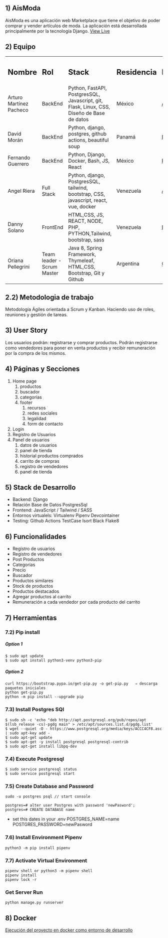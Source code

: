 ## 1) AisModa

AisModa es una aplicación web Marketplace que tiene el objetivo de poder comprar y vender artículos de moda. La aplicación está desarrollada principalmente por la tecnología Django.
[View Live](https://django-ecommerce-v1.herokuapp.com/)

## 2) Equipo

<table>
<tr>
<td align="left" ><h2>Nombre</td>
<td align="left" ><h2>Rol</td>
<td align="left" ><h2>Stack</td>
<td align="left" ><h2>Residencia</td>
<td align="left" ><h2>LinkedIn</td>
<td align="left" ><h2>GitHub</td>
</tr>
<!-- Arturo -->
<tr>
<td align="left" >Arturo Martínez Pacheco</td>
<td align="left" >BackEnd</td>
<td align="left" >Python, FastAPI, PostgresSQL, Javascript, git, Flask, Linux, CSS, Diseño de Base de datos</td>
<td align="left" >México</td>
<td align="left" ><a href="https://www.linkedin.com/in/arturo-mart%C3%ADnez-pacheco-273456155/">Arturo</a> </td>
<td align="left" ><a href="https://github.com/Arturomtz8">Arturomtz8</a> </td>
</tr>
<!-- David -->
<tr>
<td align="left" >David Morán</td>
<td align="left" >BackEnd</td>
<td align="left" >Python, django, postgres, github actions, beautiful soup </td>
<td align="left" >Panamá</td>
<td align="left" ><a href="https://www.linkedin.com/in/david-mor%C3%A1n-005163195">David</a> </td>
<td align="left" ><a href="https://github.com/davidmr27">davidmr27</a> </td>
</tr>
<!-- Fernando -->
<tr>
<td align="left" >Fernando Guerrero</td>
<td align="left" >BackEnd</td>
<td align="left" >Python, Django, Docker, Bash, JS, React</td>
<td align="left" >México</td>
<td align="left" ><a href="https://www.linkedin.com/in/fernando-guerrero1/">Fernando</a> </td>
<td align="left" ><a href="https://github.com/devrrior">devrrior</a> </td>
</tr>
<!-- Angel -->
<tr>
<td align="left" >Angel Riera</td>
<td align="left" >Full Stack</td>
<td align="left" >Python, django, PostgresSQL, tailwind, bootstrap, CSS, javascript, react, vue, docker</td>
<td align="left" >Venezuela</td>
<td align="left" ><a href="https://www.linkedin.com/in/angelriera/">Angel</a> </td>
<td align="left" ><a href="https://github.com/RagAndRoll">RagAndRoll</a> </td>
</tr>
<!-- Danny -->
<tr>
<td align="left" >Danny Solano</td>
<td align="left" >FrontEnd</td>
<td align="left" >HTML,CSS, JS, REACT, NODE, PHP, PYTHON,Tailwind, bootstrap, sass </td>
<td align="left" >Venezuela</td>
<td align="left" ><a href="https://www.linkedin.com/in/danny-solano-755a09182/">Danny</a> </td>
<td align="left" ><a href="https://github.com/Drastick17">Drastick17</a> </td>
</tr>
<!-- Oriana -->
<tr>
<td align="left" >Oriana Pellegrini</td>
<td align="left" >Team leader - Scrum Master</td>
<td align="left" >Java 8, Spring Framework, Thymeleaf, HTML,CSS, Bootstrap, Git y Github</td>
<td align="left" >Argentina</td>
<td align="left" ><a href="linkedin.com/in/oriana-pellegrini/">Oriana</a> </td>
<td align="left" ><a href="https://github.com/Oriana10">Oriana10</a> </td>
</tr>
</table>

## 2.2) Metodologia de trabajo  

Metodología Ágiles orientada a Scrum y Kanban. Haciendo uso de roles, reuniones y gestión de tareas.

## 3) User Story
Los usuarios podrán: registrarse y comprar productos. Podrán registrarse como vendedores para poner en venta productos y recibir remuneración por la compra de los mismos. 
 
## 4) Páginas y Secciones

1. Home page
   1. productos
   2. buscador
   3. categorías
   4. footer
      1. recursos
      2. redes sociales
      3. legalidad
      4. form de contacto
3. Login
4. Registro de Usuarios
5. Panel de usuarios
   1.  datos de usuarios
   2.  panel de tienda
   3.  historial productos comprados
   4.  carrito de compras
   5.  registro de vendedores
   6.  panel de tienda

## 5) Stack de Desarrollo

- Backend: 
    Django
- Relación Base de Datos
    PostgresSql
- Frontend: JavaScript / Tailwind / SASS
- Entornos virtualels:
    Virtualenv
    Pipenv
    Devcointainer
- Testing:
    Github Actions
    TestCase
    Isort
    Black
    Flake8
    
## 6) Funcionalidades

- Registro de usuarios
- Registro de vendedores
- Post Productos
- Categorías
- Precio
- Buscador
- Productos similares
- Stock de productos
- Productos destacados
- Agregar productos al carrito
- Remuneración a cada vendedor por cada producto del carrito

## 7) Herramientas 

### 7.2) Pip install
    
##### Option 1
```
$ sudo apt update
$ sudo apt install python3-venv python3-pip
```
##### Option 2
```
curl https://bootstrap.pypa.io/get-pip.py -o get-pip.py   ⇒ descarga paquetes iniciales
python get-pip.py
python -m pip install --upgrade pip
```

### 7.3) Install Postgres SQl
```
$ sudo sh -c 'echo "deb http://apt.postgresql.org/pub/repos/apt $(lsb_release -cs)-pgdg main" > /etc/apt/sources.list.d/pgdg.list'
$ wget --quiet -O - https://www.postgresql.org/media/keys/ACCC4CF8.asc | sudo apt-key add -
$ sudo apt-get update
$ sudo apt-get -y install postgresql postgresql-contrib
$ sudo apt-get install libpq-dev
```

### 7.4) Execute Postgresql
```
$ sudo service postgresql status
$ sudo service postgresql start
```

### 7.5) Create Database and Password
```
sudo -u postgres psql // start console
```
```
postgres=# alter user Postgres with password 'newPasword';
postgres=# CREATE DATABASE name 
```
- set this dates in your .env
POSTGRES_NAME=name
POSTGRES_PASSWORD=newPasword

### 7.6) Install Environment Pipenv
```
python3 -m pip install pipenv
```

### 7.7) Activate Virtual Environment
```
pipenv shell or python3 -m pipenv shell
pipenv install
pipenv lock -r 
```

### Get Server Run
```
python manage.py runserver
```

## 8) Docker

[Ejecución del proyecto en docker como entorno de desarrollo](./readme/Docker_guide.md) 



